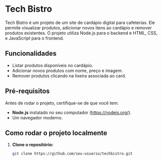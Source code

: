 # Tech Bistro

Tech Bistro é um projeto de um site de cardápio digital para cafeterias. Ele permite visualizar produtos, adicionar novos itens ao cardápio e remover produtos existentes. O projeto utiliza Node.js para o backend e HTML, CSS, e JavaScript para o frontend.

## Funcionalidades
- Listar produtos disponíveis no cardápio.
- Adicionar novos produtos com nome, preço e imagem.
- Remover produtos clicando na lixeira associada ao card.

## Pré-requisitos
Antes de rodar o projeto, certifique-se de que você tem:
- **Node.js** instalado no seu computador (https://nodejs.org/).
- Um navegador moderno.

## Como rodar o projeto localmente

1. **Clone o repositório:**
   ```bash
   git clone https://github.com/seu-usuario/techbistro.git
